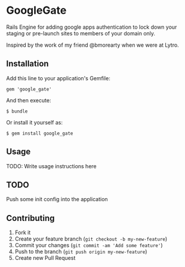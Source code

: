 # GoogleGate

Rails Engine for adding google apps authentication to lock down your staging or pre-launch sites to members of your domain only.

Inspired by the work of my friend @bmorearty when we were at Lytro.

## Installation

Add this line to your application's Gemfile:

    gem 'google_gate'

And then execute:

    $ bundle

Or install it yourself as:

    $ gem install google_gate

## Usage

TODO: Write usage instructions here

## TODO

Push some init config into the application

## Contributing

1. Fork it
2. Create your feature branch (`git checkout -b my-new-feature`)
3. Commit your changes (`git commit -am 'Add some feature'`)
4. Push to the branch (`git push origin my-new-feature`)
5. Create new Pull Request
